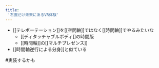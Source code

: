 ```yaml
---
title:
 '右腕だけ未来にあるVR体験'
---
```


- [[テレポーテーション]]を[[空間軸]]ではなく[[時間軸]]でやるみたいな
    - [[ディタッチャブルボディ]]の時間版
    - [[時間軸]]の[[マルチプレゼンス]]
- [[時間軸逆行による分身]]と似ている

#実装するかも